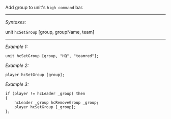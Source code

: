Add group to unit's `high command` bar.


---
*Syntaxes:*

unit `hcSetGroup` [group, groupName, team]

---
*Example 1:*

```sqf
unit hcSetGroup [group, "HQ", "teamred"];
```

*Example 2:*

```sqf
player hcSetGroup [group];
```

*Example 3:*

```sqf
if (player != hcLeader _group) then
{
	hcLeader _group hcRemoveGroup _group;
	player hcSetGroup [_group];
};
```